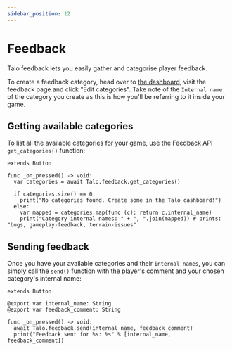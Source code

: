 ```yaml
---
sidebar_position: 12
---
```


# Feedback

Talo feedback lets you easily gather and categorise player feedback.

To create a feedback category, head over to [the dashboard](https://dashboard.trytalo.com), visit the feedback page and click "Edit categories". Take note of the `Internal name` of the category you create as this is how you'll be referring to it inside your game.

## Getting available categories

To list all the available categories for your game, use the Feedback API `get_categories()` function:

```gdscript title="get_categories_button.gd"
extends Button

func _on_pressed() -> void:
  var categories = await Talo.feedback.get_categories()

  if categories.size() == 0:
    print("No categories found. Create some in the Talo dashboard!")
  else:
    var mapped = categories.map(func (c): return c.internal_name)
    print("Category internal names: " + ", ".join(mapped)) # prints: "bugs, gameplay-feedback, terrain-issues"
```

## Sending feedback

Once you have your available categories and their `internal_names`, you can simply call the `send()` function with the player's comment and your chosen category's internal name:

```gdscript title="send_feedback_button.gd"
extends Button

@export var internal_name: String
@export var feedback_comment: String

func _on_pressed() -> void:
  await Talo.feedback.send(internal_name, feedback_comment)
  print("Feedback sent for %s: %s" % [internal_name, feedback_comment])
```
